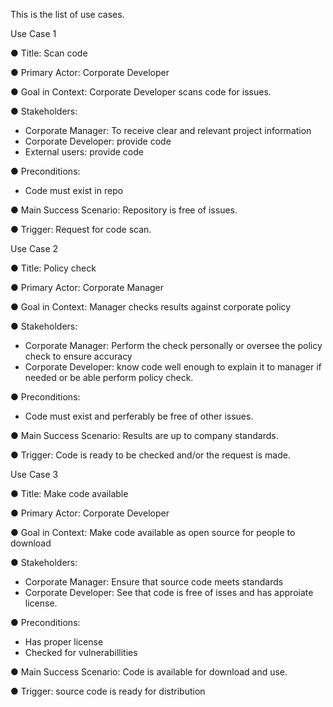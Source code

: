 This is the list of use cases.

Use Case 1
  
●	Title: Scan code
  
●	Primary Actor: Corporate Developer
  
●	Goal in Context: Corporate Developer scans code for issues.
  
●	Stakeholders:
  - Corporate Manager: To receive clear and relevant project information
  - Corporate Developer: provide code
  - External users: provide code

●	Preconditions:
  - Code must exist in repo

●	Main Success Scenario: Repository is free of issues.
  
●	Trigger: Request for code scan.
  

  
Use Case 2
  
●	Title: Policy check
  
●	Primary Actor: Corporate Manager
  
●	Goal in Context:  Manager checks results against corporate policy
  
●	Stakeholders:
  - Corporate Manager: Perform the check personally or oversee the policy check to ensure accuracy
  - Corporate Developer: know code well enough to explain it to manager if needed or be able perform policy check.

●	Preconditions:
  - Code must exist and perferably be free of other issues.

●	Main Success Scenario: Results are up to company standards.
  
●	Trigger: Code is ready to be checked and/or the request is made. 
  

  
Use Case 3
  
●	Title: Make code available
  
●	Primary Actor: Corporate Developer
  
●	Goal in Context: Make code available as open source for people to download
  
●	Stakeholders:
  - Corporate Manager: Ensure that source code meets standards
  - Corporate Developer: See that code is free of isses and has approiate license.
  
●	Preconditions:
  - Has proper license
  - Checked for vulnerabillities
  
●	Main Success Scenario: Code is available for download and use. 
  
●	Trigger: source code is ready for distribution

